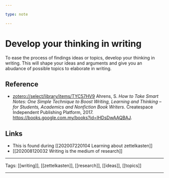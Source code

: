 ```yaml
---

type: note

---
```


# Develop your thinking in writing

To ease the process of findings ideas or topics, develop your thinking in writing. This will shape your ideas and arguments and give you an abudance of possible topics to elaborate in writing.

## Reference

- [zotero://select/library/items/TYC57HV9](zotero://select/library/items/TYC57HV9) Ahrens, S. *How to Take Smart Notes: One Simple Technique to Boost Writing, Learning and Thinking – for Students, Academics and Nonfiction Book Writers*. Createspace Independent Publishing Platform, 2017. https://books.google.com.my/books?id=lHDsDwAAQBAJ.

## Links

- This is found during [[202007220104 Learning about zettelkasten]]
- [[202008120032 Writing is the medium of research]]

---

Tags: [[writing]], [[zettelkasten]], [[research]], [[ideas]], [[topics]]

---